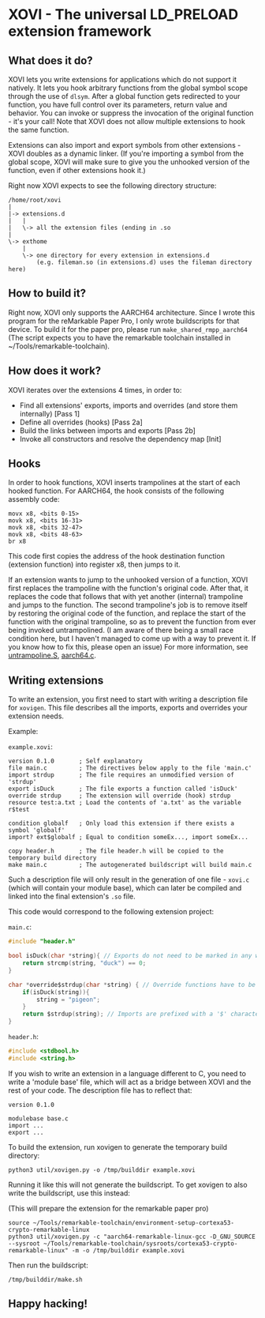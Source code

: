 # XOVI - The universal LD_PRELOAD extension framework

## What does it do?

XOVI lets you write extensions for applications which do not support it natively. It lets you hook arbitrary functions from the global symbol scope through the use of `dlsym`.
After a global function gets redirected to your function, you have full control over its parameters, return value and behavior. You can invoke or suppress the invocation of the original function - it's your call!
Note that XOVI does not allow multiple extensions to hook the same function.


Extensions can also import and export symbols from other extensions - XOVI doubles as a dynamic linker. (If you're importing a symbol from the global scope, XOVI will make sure to give you the unhooked version of the function, even if other extensions hook it.)

Right now XOVI expects to see the following directory structure:

```
/home/root/xovi
|
|-> extensions.d
|   |
|   \-> all the extension files (ending in .so
|
\-> exthome
    |
    \-> one directory for every extension in extensions.d
        (e.g. fileman.so (in extensions.d) uses the fileman directory here)
```


## How to build it?

Right now, XOVI only supports the AARCH64 architecture.
Since I wrote this program for the reMarkable Paper Pro, I only wrote buildscripts for that device.
To build it for the paper pro, please run `make_shared_rmpp_aarch64` (The script expects you to have the remarkable toolchain installed in ~/Tools/remarkable-toolchain).

## How does it work?

XOVI iterates over the extensions 4 times, in order to:

- Find all extensions' exports, imports and overrides (and store them internally) [Pass 1]
- Define all overrides (hooks) [Pass 2a]
- Build the links between imports and exports [Pass 2b]
- Invoke all constructors and resolve the dependency map [Init]

## Hooks

In order to hook functions, XOVI inserts trampolines at the start of each hooked function.
For AARCH64, the hook consists of the following assembly code:

```aarch64
movx x8, <bits 0-15>
movk x8, <bits 16-31>
movk x8, <bits 32-47>
movk x8, <bits 48-63>
br x8
```
This code first copies the address of the hook destination function (extension function) into register x8, then jumps to it.

If an extension wants to jump to the unhooked version of a function, XOVI first replaces the trampoline with the function's original code. After that, it replaces the code that follows that with yet another (internal) trampoline and jumps to the function. The second trampoline's job is to remove itself by restoring the original code of the function, and replace the start of the function with the original trampoline, so as to prevent the function from ever being invoked untrampolined. (I am aware of there being a small race condition here, but I haven't managed to come up with a way to prevent it. If you know how to fix this, please open an issue)
For more information, see [untrampoline.S](src/trampolines/aarch64/untrampoline.S), [aarch64.c](src/trampolines/aarch64/aarch64.c).

## Writing extensions

To write an extension, you first need to start with writing a description file for `xovigen`. This file describes all the imports, exports and overrides your extension needs.

Example:

`example.xovi`:

```
version 0.1.0       ; Self explanatory
file main.c         ; The directives below apply to the file 'main.c'
import strdup       ; The file requires an unmodified version of 'strdup'
export isDuck       ; The file exports a function called 'isDuck'
override strdup     ; The extension will override (hook) strdup
resource test:a.txt ; Load the contents of 'a.txt' as the variable r$test

condition globalf   ; Only load this extension if there exists a symbol 'globalf'
import? ext$globalf ; Equal to condition someEx..., import someEx...

copy header.h       ; The file header.h will be copied to the temporary build directory
make main.c         ; The autogenerated buildscript will build main.c
```

Such a description file will only result in the generation of one file - `xovi.c` (which will contain your module base), which can later be compiled and linked into the final extension's `.so` file.

This code would correspond to the following extension project:

`main.c`:

```c
#include "header.h"

bool isDuck(char *string){ // Exports do not need to be marked in any way
    return strcmp(string, "duck") == 0;
}

char *override$strdup(char *string) { // Override functions have to be prefixed with 'override$'
    if(isDuck(string)){
        string = "pigeon";
    }
    return $strdup(string); // Imports are prefixed with a '$' character, if the function comes from the global scope, and use the format `extension$export`, if they come from another extension.
}

```

`header.h`:

```c
#include <stdbool.h>
#include <string.h>
```

If you wish to write an extension in a language different to C, you need to write a 'module base' file, which will act as a bridge between XOVI and the rest of your code. The description file has to reflect that:

```
version 0.1.0

modulebase base.c
import ...
export ...
```

To build the extension, run xovigen to generate the temporary build directory:

`python3 util/xovigen.py -o /tmp/builddir example.xovi`

Running it like this will not generate the buildscript. To get xovigen to also write the buildscript, use this instead:

(This will prepare the extension for the remarkable paper pro)

```
source ~/Tools/remarkable-toolchain/environment-setup-cortexa53-crypto-remarkable-linux
python3 util/xovigen.py -c "aarch64-remarkable-linux-gcc -D_GNU_SOURCE --sysroot ~/Tools/remarkable-toolchain/sysroots/cortexa53-crypto-remarkable-linux" -m -o /tmp/builddir example.xovi
```
Then run the buildscript:

```
/tmp/builddir/make.sh
```


## Happy hacking!
#
